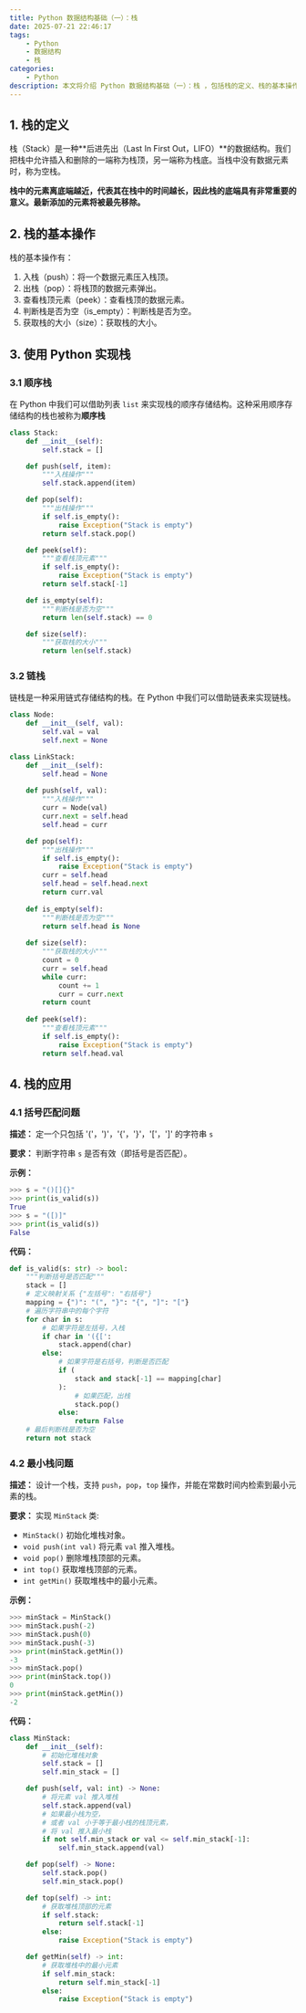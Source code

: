 ```yaml
---
title: Python 数据结构基础（一）：栈
date: 2025-07-21 22:46:17
tags: 
    - Python
    - 数据结构
    - 栈
categories: 
	- Python
description: 本文将介绍 Python 数据结构基础（一）：栈 ，包括栈的定义、栈的基本操作、栈的应用场景等。
---
```


## 1. 栈的定义

栈（Stack）是一种**后进先出（Last In First Out，LIFO）**的数据结构。我们把栈中允许插入和删除的一端称为栈顶，另一端称为栈底。当栈中没有数据元素时，称为空栈。

**栈中的元素离底端越近，代表其在栈中的时间越长，因此栈的底端具有非常重要的意义。最新添加的元素将被最先移除。**

## 2. 栈的基本操作

栈的基本操作有：

1. 入栈（push）：将一个数据元素压入栈顶。
2. 出栈（pop）：将栈顶的数据元素弹出。
3. 查看栈顶元素（peek）：查看栈顶的数据元素。
4. 判断栈是否为空（is_empty）：判断栈是否为空。
5. 获取栈的大小（size）：获取栈的大小。

## 3. 使用 Python 实现栈

### 3.1 顺序栈

在 Python 中我们可以借助列表 `list` 来实现栈的顺序存储结构。这种采用顺序存储结构的栈也被称为**顺序栈**

```python
class Stack:
    def __init__(self):
        self.stack = []

    def push(self, item):
        """入栈操作"""
        self.stack.append(item)

    def pop(self):
        """出栈操作"""
        if self.is_empty():
            raise Exception("Stack is empty")
        return self.stack.pop()

    def peek(self):
        """查看栈顶元素"""
        if self.is_empty():
            raise Exception("Stack is empty")
        return self.stack[-1]

    def is_empty(self):
        """判断栈是否为空"""
        return len(self.stack) == 0

    def size(self):
        """获取栈的大小"""
        return len(self.stack)
```

### 3.2 链栈

链栈是一种采用链式存储结构的栈。在 Python 中我们可以借助链表来实现链栈。

```python
class Node:
    def __init__(self, val):
        self.val = val
        self.next = None

class LinkStack:
    def __init__(self):
        self.head = None
    
    def push(self, val):
        """入栈操作"""
        curr = Node(val)
        curr.next = self.head
        self.head = curr

    def pop(self):
        """出栈操作"""
        if self.is_empty():
            raise Exception("Stack is empty")
        curr = self.head
        self.head = self.head.next
        return curr.val
    
    def is_empty(self):
        """判断栈是否为空"""
        return self.head is None
    
    def size(self):
        """获取栈的大小"""
        count = 0
        curr = self.head
        while curr:
            count += 1
            curr = curr.next
        return count
    
    def peek(self):
        """查看栈顶元素"""
        if self.is_empty():
            raise Exception("Stack is empty")
        return self.head.val
```

## 4. 栈的应用

### 4.1 括号匹配问题

**描述：** 定一个只包括 '('，')'，'{'，'}'，'['，']' 的字符串 `s`

**要求：** 判断字符串 `s` 是否有效（即括号是否匹配）。

**示例：**
```python
>>> s = "()[]{}"
>>> print(is_valid(s))
True
>>> s = "([)]"
>>> print(is_valid(s))
False
```

**代码：**

```python
def is_valid(s: str) -> bool:
    """判断括号是否匹配"""
    stack = []
    # 定义映射关系 {"左括号": "右括号"}
    mapping = {")": "(", "}": "{", "]": "["}
    # 遍历字符串中的每个字符
    for char in s:
        # 如果字符是左括号，入栈
        if char in '({[':
            stack.append(char)
        else:
            # 如果字符是右括号，判断是否匹配
            if (
                stack and stack[-1] == mapping[char]
            ):
                # 如果匹配，出栈
                stack.pop()
            else:
                return False
    # 最后判断栈是否为空
    return not stack
```

### 4.2 最小栈问题

**描述：** 设计一个栈，支持 `push`，`pop`，`top` 操作，并能在常数时间内检索到最小元素的栈。

**要求：** 实现 `MinStack` 类:

- `MinStack()` 初始化堆栈对象。
- `void push(int val)` 将元素 `val` 推入堆栈。
- `void pop()` 删除堆栈顶部的元素。
- `int top()` 获取堆栈顶部的元素。
- `int getMin()` 获取堆栈中的最小元素。

**示例：**

```python
>>> minStack = MinStack()
>>> minStack.push(-2)
>>> minStack.push(0)
>>> minStack.push(-3)
>>> print(minStack.getMin())
-3
>>> minStack.pop()
>>> print(minStack.top())
0
>>> print(minStack.getMin())
-2
```

**代码：**

```python
class MinStack:
    def __init__(self):
        # 初始化堆栈对象    
        self.stack = []
        self.min_stack = []

    def push(self, val: int) -> None:
        # 将元素 val 推入堆栈
        self.stack.append(val)
        # 如果最小栈为空，
        # 或者 val 小于等于最小栈的栈顶元素，
        # 将 val 推入最小栈
        if not self.min_stack or val <= self.min_stack[-1]:
            self.min_stack.append(val) 

    def pop(self) -> None:
        self.stack.pop()
        self.min_stack.pop()

    def top(self) -> int:
        # 获取堆栈顶部的元素
        if self.stack:
            return self.stack[-1]
        else:
            raise Exception("Stack is empty")

    def getMin(self) -> int:
        # 获取堆栈中的最小元素
        if self.min_stack:
            return self.min_stack[-1]
        else:
            raise Exception("Stack is empty")
```